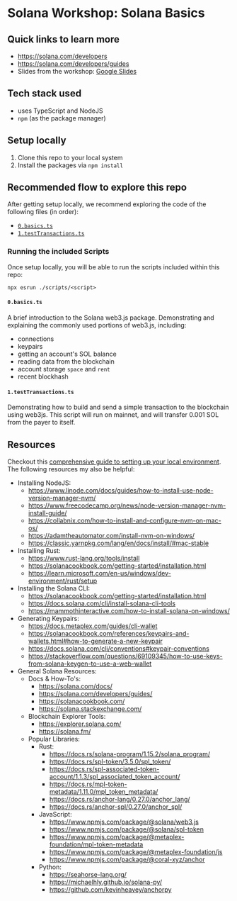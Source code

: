 # Solana Workshop: Solana Basics

## Quick links to learn more

- https://solana.com/developers
- https://solana.com/developers/guides
- Slides from the workshop:
  [Google Slides](https://docs.google.com/presentation/d/1BpObg9lOMllUxdcHJQ5EpJGVGGiNmwcS1QUysbs91y0/edit?usp=sharing)

## Tech stack used

- uses TypeScript and NodeJS
- `npm` (as the package manager)

## Setup locally

1. Clone this repo to your local system
2. Install the packages via `npm install`

## Recommended flow to explore this repo

After getting setup locally, we recommend exploring the code of the following files (in order):

- [`0.basics.ts`](./scripts/0.basics.ts)
- [`1.testTransactions.ts`](./scripts/1.testTransactions.ts)

### Running the included Scripts

Once setup locally, you will be able to run the scripts included within this repo:

```shell
npx esrun ./scripts/<script>
```

#### `0.basics.ts`

A brief introduction to the Solana web3.js package. Demonstrating and explaining the commonly used
portions of web3.js, including:

- connections
- keypairs
- getting an account's SOL balance
- reading data from the blockchain
- account storage `space` and `rent`
- recent blockhash

#### `1.testTransactions.ts`

Demonstrating how to build and send a simple transaction to the blockchain using web3js. This script
will run on mainnet, and will transfer 0.001 SOL from the payer to itself.

## Resources

Checkout this
[comprehensive guide to setting up your local environment](https://solana.com/developers/guides/getstarted/setup-local-development).
The following resources my also be helpful:

- Installing NodeJS:
  - https://www.linode.com/docs/guides/how-to-install-use-node-version-manager-nvm/
  - https://www.freecodecamp.org/news/node-version-manager-nvm-install-guide/
  - https://collabnix.com/how-to-install-and-configure-nvm-on-mac-os/
  - https://adamtheautomator.com/install-nvm-on-windows/
  - https://classic.yarnpkg.com/lang/en/docs/install/#mac-stable
- Installing Rust:
  - https://www.rust-lang.org/tools/install
  - https://solanacookbook.com/getting-started/installation.html
  - https://learn.microsoft.com/en-us/windows/dev-environment/rust/setup
- Installing the Solana CLI:
  - https://solanacookbook.com/getting-started/installation.html
  - https://docs.solana.com/cli/install-solana-cli-tools
  - https://mammothinteractive.com/how-to-install-solana-on-windows/
- Generating Keypairs:
  - https://docs.metaplex.com/guides/cli-wallet
  - https://solanacookbook.com/references/keypairs-and-wallets.html#how-to-generate-a-new-keypair
  - https://docs.solana.com/cli/conventions#keypair-conventions
  - https://stackoverflow.com/questions/69109345/how-to-use-keys-from-solana-keygen-to-use-a-web-wallet
- General Solana Resources:
  - Docs & How-To's:
    - https://solana.com/docs/
    - https://solana.com/developers/guides/
    - https://solanacookbook.com/
    - https://solana.stackexchange.com/
  - Blockchain Explorer Tools:
    - https://explorer.solana.com/
    - https://solana.fm/
  - Popular Libraries:
    - Rust:
      - https://docs.rs/solana-program/1.15.2/solana_program/
      - https://docs.rs/spl-token/3.5.0/spl_token/
      - https://docs.rs/spl-associated-token-account/1.1.3/spl_associated_token_account/
      - https://docs.rs/mpl-token-metadata/1.11.0/mpl_token_metadata/
      - https://docs.rs/anchor-lang/0.27.0/anchor_lang/
      - https://docs.rs/anchor-spl/0.27.0/anchor_spl/
    - JavaScript:
      - https://www.npmjs.com/package/@solana/web3.js
      - https://www.npmjs.com/package/@solana/spl-token
      - https://www.npmjs.com/package/@metaplex-foundation/mpl-token-metadata
      - https://www.npmjs.com/package/@metaplex-foundation/js
      - https://www.npmjs.com/package/@coral-xyz/anchor
    - Python:
      - https://seahorse-lang.org/
      - https://michaelhly.github.io/solana-py/
      - https://github.com/kevinheavey/anchorpy
